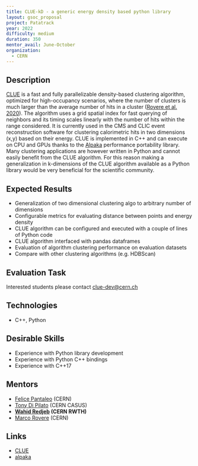 ```yaml
---
title: CLUE-kD - a generic energy density based python library
layout: gsoc_proposal
project: Patatrack
year: 2022
difficulty: medium
duration: 350
mentor_avail: June-October
organization:
  - CERN
---
```


## Description

[CLUE][clue] is a fast and fully parallelizable density-based clustering algorithm, optimized for high-occupancy scenarios, where the number of clusters is much larger than the average number of hits in a cluster ([Rovere et al. 2020][cluepaper]). The algorithm uses a grid spatial index for fast querying of neighbors and its timing scales linearly with the number of hits within the range considered. 
It is currently used in the CMS and CLIC event reconstruction software for clustering calorimetric hits in two dimensions (x,y) based on their energy.
CLUE is implemented in C++ and can execute on CPU and GPUs thanks to the [Alpaka][alpakapaper] performance portability library. 
Many clustering applications are however written in Python and cannot easily benefit from the CLUE algorithm. 
For this reason making a generalization in k-dimensions of the CLUE algorithm available as a Python library would be very beneficial for the scientific community. 

## Expected Results

* Generalization of two dimensional clustering algo to arbitrary number of dimensions
* Configurable metrics for evaluating distance between points and energy density 
* CLUE algorithm can be configured and executed with a couple of lines of Python code
* CLUE algorithm interfaced with pandas dataframes
* Evaluation of algorithm clustering performance on evaluation datasets
* Compare with other clustering algorithms (e.g. HDBScan)

## Evaluation Task

Interested students please contact clue-dev@cern.ch 

## Technologies

 * C++, Python

## Desirable Skills

 * Experience with Python library development
 * Experience with Python C++ bindings
 * Experience with C++17

## Mentors

 * [Felice Pantaleo](mailto:felice.pantaleo@cern.ch) (CERN)
 * [Tony Di Pilato](mailto:tony.dipilato@cern.ch) (CERN CASUS)
 * **[Wahid Redjeb](mailto:wahid.redjeb@cern.ch) (CERN RWTH)**
 * [Marco Rovere](mailto:marco.rovere@cern.ch) (CERN)

## Links

 * [CLUE][clue]
 * [alpaka][alpaka]
 
[clue]: https://gitlab.cern.ch/kalos/clue
[cluepaper]: https://www.frontiersin.org/articles/10.3389/fdata.2020.591315/full
[alpakapaper]: https://arxiv.org/abs/1602.08477
[alpaka]: https://github.com/alpaka-group/alpaka